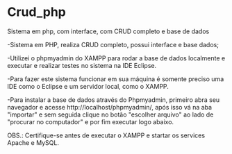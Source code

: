 # Crud_php
Sistema em php, com interface, com CRUD completo e base de dados

-Sistema em PHP, realiza CRUD completo, possui interface e base dados;

-Utilizei o phpmyadmin do XAMPP para rodar a base de dados localmente e executar e realizar testes no sistema na IDE Eclipse.

-Para fazer este sistema funcionar em sua máquina é somente preciso uma IDE como o Eclipse e um servidor local, como o XAMPP.

-Para instalar a base de dados através do Phpmyadmin, primeiro abra seu navegador e acesse http://localhost/phpmyadmin/, após isso vá na aba "importar" e sem seguida clique no botão "escolher arquivo" ao lado de "procurar no computador" e por fim executar logo abaixo.

OBS.: Certifique-se antes de executar o XAMPP e startar os services Apache e MySQL.

